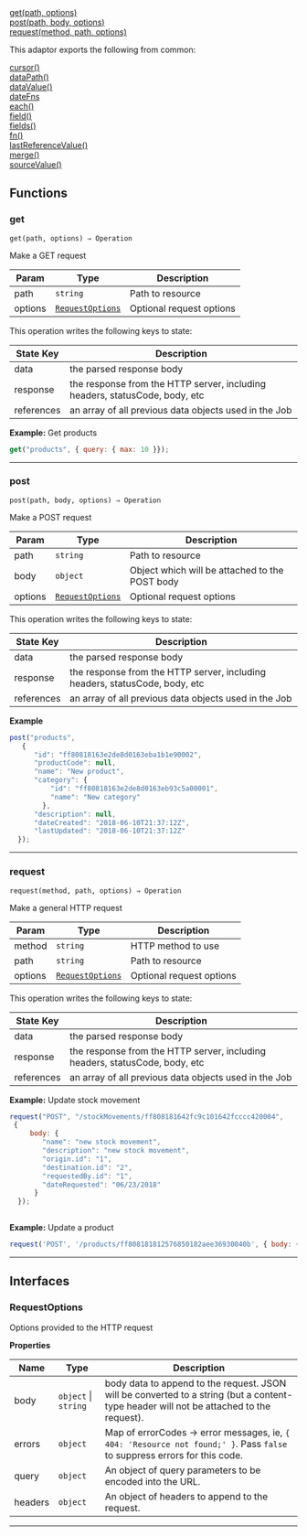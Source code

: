 <dl>
<dt>
    <a href="#get">get(path, options)</a></dt>
<dt>
    <a href="#post">post(path, body, options)</a></dt>
<dt>
    <a href="#request">request(method, path, options)</a></dt>
</dl>


This adaptor exports the following from common:
<dl>
<dt>
    <a href="/adaptors/packages/common-docs#cursor">cursor()</a>
</dt>
<dt>
    <a href="/adaptors/packages/common-docs#datapath">dataPath()</a>
</dt>
<dt>
    <a href="/adaptors/packages/common-docs#datavalue">dataValue()</a>
</dt>
<dt>
    <a href="/adaptors/packages/common-docs#datefns">dateFns</a>
</dt>
<dt>
    <a href="/adaptors/packages/common-docs#each">each()</a>
</dt>
<dt>
    <a href="/adaptors/packages/common-docs#field">field()</a>
</dt>
<dt>
    <a href="/adaptors/packages/common-docs#fields">fields()</a>
</dt>
<dt>
    <a href="/adaptors/packages/common-docs#fn">fn()</a>
</dt>
<dt>
    <a href="/adaptors/packages/common-docs#lastreferencevalue">lastReferenceValue()</a>
</dt>
<dt>
    <a href="/adaptors/packages/common-docs#merge">merge()</a>
</dt>
<dt>
    <a href="/adaptors/packages/common-docs#sourcevalue">sourceValue()</a>
</dt></dl>

## Functions
### get

<p><code>get(path, options) ⇒ Operation</code></p>

Make a GET request


| Param | Type | Description |
| --- | --- | --- |
| path | <code>string</code> | Path to resource |
| options | [<code>RequestOptions</code>](#requestoptions) | Optional request options |

This operation writes the following keys to state:

| State Key | Description |
| --- | --- |
| data | the parsed response body |
| response | the response from the HTTP server, including headers, statusCode, body, etc |
| references | an array of all previous data objects used in the Job |

**Example:** Get products
```js
get("products", { query: { max: 10 }});
```

* * *

### post

<p><code>post(path, body, options) ⇒ Operation</code></p>

Make a POST request


| Param | Type | Description |
| --- | --- | --- |
| path | <code>string</code> | Path to resource |
| body | <code>object</code> | Object which will be attached to the POST body |
| options | [<code>RequestOptions</code>](#requestoptions) | Optional request options |

This operation writes the following keys to state:

| State Key | Description |
| --- | --- |
| data | the parsed response body |
| response | the response from the HTTP server, including headers, statusCode, body, etc |
| references | an array of all previous data objects used in the Job |

**Example**
```js
post("products", 
   {
      "id": "ff80818163e2de8d0163eba1b1e90002",
      "productCode": null,
      "name": "New product",
      "category": {
          "id": "ff80818163e2de8d0163eb93c5a00001",
          "name": "New category"
        },
      "description": null,
      "dateCreated": "2018-06-10T21:37:12Z",
      "lastUpdated": "2018-06-10T21:37:12Z"
  });
```

* * *

### request

<p><code>request(method, path, options) ⇒ Operation</code></p>

Make a general HTTP request


| Param | Type | Description |
| --- | --- | --- |
| method | <code>string</code> | HTTP method to use |
| path | <code>string</code> | Path to resource |
| options | [<code>RequestOptions</code>](#requestoptions) | Optional request options |

This operation writes the following keys to state:

| State Key | Description |
| --- | --- |
| data | the parsed response body |
| response | the response from the HTTP server, including headers, statusCode, body, etc |
| references | an array of all previous data objects used in the Job |

**Example:** Update stock movement
```js
request("POST", "/stockMovements/ff808181642fc9c101642fcccc420004", 
 {
     body: {
        "name": "new stock movement",
        "description": "new stock movement",
        "origin.id": "1",
        "destination.id": "2",
        "requestedBy.id": "1",
        "dateRequested": "06/23/2018"
      }
  });
  
```
**Example:** Update a product
```js
request('POST', '/products/ff808181812576850182aee36930040b', { body: { name: 'Coffee', description: 'Arabica coffee from the highlands of Ethiopia' } });
```

* * *


##  Interfaces

### RequestOptions

Options provided to the HTTP request


**Properties**

| Name | Type | Description |
| --- | --- | --- |
| body | <code>object</code> \| <code>string</code> | body data to append to the request. JSON will be converted to a string (but a content-type header will not be attached to the request). |
| errors | <code>object</code> | Map of errorCodes -> error messages, ie, `{ 404: 'Resource not found;' }`. Pass `false` to suppress errors for this code. |
| query | <code>object</code> | An object of query parameters to be encoded into the URL. |
| headers | <code>object</code> | An object of headers to append to the request. |


* * *


